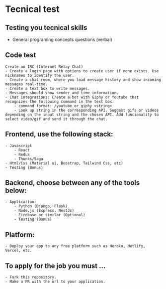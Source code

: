 # Tecnical test

## Testing you tecnical skills
* General programing concepts questions (verbal)

## Code test
    Create an IRC (Internet Relay Chat) 
    - Create a login page with options to create user if none exists. Use nicknames to identify the user.
    - Create a chat room, where you load message history and show incoming messages real-time.
    - Create a text box to write messages.
    - Messages should show sender and time information. 
    - Chat integrations: Create a bot with Giphy or Youtube that recognizes the following command in the text box: 
        - command format: /youtube_or_giphy <string> 
        - Look up string in the corresponding API. Suggest gifs or videos depending on the input string and the chosen API. Add funcionality to select video/gif and send it through the chat.

## Frontend, use the following stack:
    - Javascript
        - React
        - Redux
        - Thunks/Saga
    - Html/Css (Material ui, Boostrap, Tailwind Css, etc)
    - Testing (Bonus)

## Backend, choose between any of the tools below:
    - Application:
        - Python (Django, Flask)
        - Node.js (Express, NestJs)
        - Firebase or similar (Optional)
        - Testing (Bonus)

## Platform:
    - Deploy your app to any free platform such as Heroku, Netlify, Vercel, etc.

## To apply for the job you must ...
    - Fork this repository. 
    - Make a PR with the url to your application.
